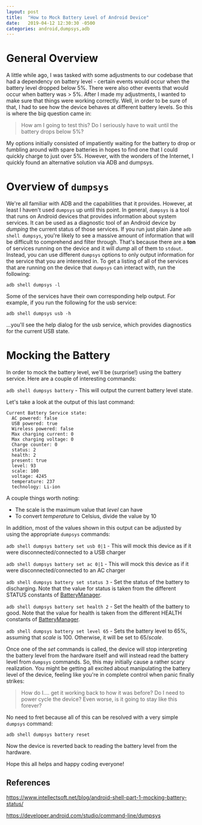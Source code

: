 ```yaml
---
layout: post
title:  "How to Mock Battery Level of Android Device"
date:   2019-04-12 12:30:30 -0500
categories: android,dumpsys,adb
---
```

# General Overview
A little while ago, I was tasked with some adjustments to our codebase that had a dependency on battery level - certain events would occur when the battery level dropped below 5%. There were also other events that would occur when battery was > 5%. After I made my adjustments, I wanted to make sure that things were working correctly. Well, in order to be sure of that, I had to see how the device behaves at different battery levels. So this is where the big question came in:

> How am I going to test this? Do I seriously have to wait until the battery drops below 5%?

My options initially consisted of impatiently waiting for the battery to drop or fumbling around with spare batteries in hopes to find one that I could quickly charge to just over 5%. However, with the wonders of the Internet, I quickly found an alternative solution via ADB and dumpsys. 

# Overview of `dumpsys`
We're all familiar with ADB and the capabilities that it provides. However, at least I haven't used `dumpsys` up until this point. In general, `dumpsys` is a tool that runs on Android devices that provides information about system services. It can be used as a diagnostic tool of an Android device by _dumping_ the current status of those services. If you run just plain Jane `adb shell dumpsys`, you're likely to see a massive amount of information that will be difficult to comprehend and filter through. That's because there are a **ton** of services running on the device and it will _dump_ all of them to `stdout`. Instead, you can use different `dumpsys` options to only output information for the service that you are interested in. To get a listing of all of the services that are running on the device that `dumpsys` can interact with, run the following:

`adb shell dumpsys -l`

Some of the services have their own corresponding help output. For example, if you run the following for the usb service:

`adb shell dumpsys usb -h`

...you'll see the help dialog for the usb service, which provides diagnostics for the current USB state.

# Mocking the Battery
In order to mock the battery level, we'll be (surprise!) using the battery service. Here are a couple of interesting commands:

`adb shell dumpsys battery` - This will output the current battery level state.

Let's take a look at the output of this last command:
```
Current Battery Service state:
  AC powered: false
  USB powered: true
  Wireless powered: false
  Max charging current: 0
  Max charging voltage: 0
  Charge counter: 0
  status: 2
  health: 2
  present: true
  level: 93
  scale: 100
  voltage: 4245
  temperature: 237
  technology: Li-ion
```
A couple things worth noting:

* The scale is the maximum value that _level_ can have
* To convert _temperature_ to Celsius, divide the value by 10

In addition, most of the values shown in this output can be adjusted by using the appropriate `dumpsys` commands:

`adb shell dumpsys battery set usb 0|1` - This will mock this device as if it were disconnected/connected to a USB charger

`adb shell dumpsys battery set ac 0|1` - This will mock this device as if it were disconnected/connected to an AC charger

`adb shell dumpsys battery set status 3` - Set the status of the battery to discharging. Note that the value for status is taken from the different STATUS constants of [BatteryManager](https://developer.android.com/reference/android/os/BatteryManager#BATTERY_STATUS_DISCHARGING). 

`adb shell dumpsys battery set health 2` - Set the health of the battery to good. Note that the value for health is taken from the different HEALTH constants of [BatteryManager](https://developer.android.com/reference/android/os/BatteryManager#BATTERY_HEALTH_GOOD).

`adb shell dumpsys battery set level 65` - Sets the battery level to 65%, assuming that _scale_ is 100. Otherwise, it will be set to 65/_scale_.

Once one of the _set_ commands is called, the device will stop interpreting the battery level from the hardware itself and will instead read the battery level from `dumpsys` commands. So, this may initially cause a rather scary realization. You might be getting all excited about manipulating the battery level of the device, feeling like you're in complete control when panic finally strikes:

> How do I.... get it working back to how it was before? Do I need to power cycle the device? Even worse, is it going to stay like this forever?

No need to fret because all of this can be resolved with a very simple `dumpsys` command:

`adb shell dumpsys battery reset`

Now the device is reverted back to reading the battery level from the hardware. 

Hope this all helps and happy coding everyone!

## References

https://www.intellectsoft.net/blog/android-shell-part-1-mocking-battery-status/

https://developer.android.com/studio/command-line/dumpsys

